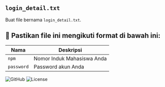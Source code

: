 ## `login_detail.txt`

Buat file bernama `login_detail.txt`. 

## 📄 Pastikan file ini mengikuti format di bawah ini:

| Nama      | Deskripsi                     |
|-----------|-------------------------------|
| `npm`     | Nomor Induk Mahasiswa Anda    |
| `password`| Password akun Anda            |

![GitHub](https://img.shields.io/github/languages/top/username/repository?style=flat-square) ![License](https://img.shields.io/badge/license-MIT-brightgreen)

